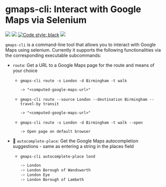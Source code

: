 # gmaps-cli: Interact with Google Maps via Selenium

<a href="https://github.com/bergercookie/gmaps-cli/actions" alt="Github Actions">
<img src="https://github.com/bergercookie/python_package_cookiecutter/workflows/CI/badge.svg" /></a>
<a href="https://github.com/bergercookie/gmaps-cli/blob/master/LICENSE" alt="LICENCE">
<img src="https://img.shields.io/github/license/bergercookie/gmaps-cli.svg" /></a>
<a href="https://github.com/psf/black">
<img alt="Code style: black" src="https://img.shields.io/badge/code%20style-black-000000.svg"></a>
<a href=" https://github.com/bergercookie/gmaps-cli/issues">
<img src="https://img.shields.io/github/issues/bergercookie/gmaps-cli/gmaps-cli.svg"></a>

`gmaps-cli` is a command-line tool that allows you to interact with Google Maps
using selenium. Currently it supports the following functionalities via the
corresponding executable subcommands:

* `route`: Get a URL to a Google Maps page for the route and means of your choice
  * `gmaps-cli route -s London -d Birmingham -t walk`

    `-> "<computed-google-maps-url>"`
  * `gmaps-cli route --source London --destination Birmingham --travel-by transit`

    `-> "<computed-google-maps-url>"`
  * `gmaps-cli route -s London -d Birmingham -t walk --open`

    `-> Open page on default browser`
* :construction: `autocomplete-place`: Get the Google Maps autocompletion suggestions - same as entering a string in the places field
  * `gmaps-cli autocomplete-place lond`

    ```sh
    -> London
    -> London Borough of Wandsworth
    -> London Eye
    -> London Borough of Lambeth
    ```
